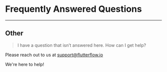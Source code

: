 # Frequently Answered Questions
----

## Other

>I have a question that isn’t answered here. How can I get help?

Please reach out to us at support@flutterflow.io 
 
 We're here to help!

